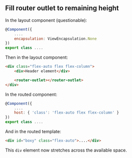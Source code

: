 ## Fill router outlet to remaining height

In the layout component (questionable):

```javascript
@Component({
    ....
    encapsulation: ViewEncapsulation.None
})
export class ....
```

Then in the layout component:

```html
<div class="flex-auto flex flex-column">
    <div>Header element</div>

    <router-outlet></router-outlet>
</div>
```

In the routed component:

```javascript
@Component({
    ....
    host: { 'class': 'flex-auto flex flex-column' }
})
export class ....
```

And in the routed template:

```html
<div id="boxy" class="flex-auto">....</div>
```

This `div` element now stretches across the available space.
